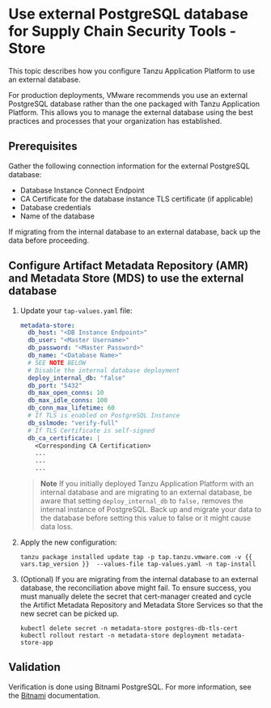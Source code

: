 # Use external PostgreSQL database for Supply Chain Security Tools - Store

This topic describes how you configure Tanzu Application Platform to use an
external database.

For production deployments, VMware recommends you use an external PostgreSQL database rather than the
one packaged with Tanzu Application Platform. This allows you to manage the external database using
the best practices and processes that your organization has established.

## <a id='prereqExtrenalDB'></a>Prerequisites

Gather the following connection information for the external PostgreSQL database:

- Database Instance Connect Endpoint
- CA Certificate for the database instance TLS certificate (if applicable)
- Database credentials
- Name of the database

If migrating from the internal database to an external database, back up the data before proceeding.

## Configure Artifact Metadata Repository (AMR) and Metadata Store (MDS) to use the external database

1. Update your `tap-values.yaml` file:

   ```yaml
   metadata-store: 
     db_host: "<DB Instance Endpoint>"
     db_user: "<Master Username>"
     db_password: "<Master Password>"
     db_name: "<Database Name>"
     # SEE NOTE BELOW
     # Disable the internal database deployment
     deploy_internal_db: "false"
     db_port: "5432"
     db_max_open_conns: 10
     db_max_idle_conns: 100
     db_conn_max_lifetime: 60
     # If TLS is enabled on PostgreSQL Instance
     db_sslmode: "verify-full"
     # If TLS Certificate is self-signed
     db_ca_certificate: |
       <Corresponding CA Certification>
       ...
       ...
       ...
   ```

   > **Note** If you initially deployed Tanzu Application Platform with an internal database and are migrating to an external database, be aware that setting `deploy_internal_db` to `false,`  removes the
   internal instance of PostgreSQL. Back up and migrate your data to the database before
   setting this value to false or it might cause data loss.

2. Apply the new configuration:

   ```console
   tanzu package installed update tap -p tap.tanzu.vmware.com -v {{ vars.tap_version }}  --values-file tap-values.yaml -n tap-install
   ```

3. (Optional) If you are migrating from the internal database to an external database, the
reconciliation above might fail. To ensure success, you must manually delete the secret that cert-manager created and cycle the Artifict Metadata Repository and Metadata Store  Services so that the new secret can be picked up.

   ```console
   kubectl delete secret -n metadata-store postgres-db-tls-cert
   kubectl rollout restart -n metadata-store deployment metadata-store-app
   ```

## Validation

Verification is done using Bitnami PostgreSQL. For more information, see the  [Bitnami](https://github.com/bitnami/charts/tree/main/bitnami/postgresql) documentation.